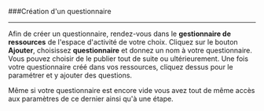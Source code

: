 ###Création d'un questionnaire

---

Afin de créer un questionnaire, rendez-vous dans le **gestionnaire de ressources** de l'espace d'activité de votre choix. 
Cliquez sur le bouton **Ajouter**, choisissez **questionnaire** et donnez un nom à votre questionnaire. Vous pouvez choisir de le publier tout de suite ou ultérieurement.
Une fois votre questionnaire créé dans vos ressources, cliquez dessus pour le paramétrer et y ajouter des questions. 

Même si votre questionnaire est encore vide vous avez tout de même accès aux paramètres de ce dernier ainsi qu'à une étape.
